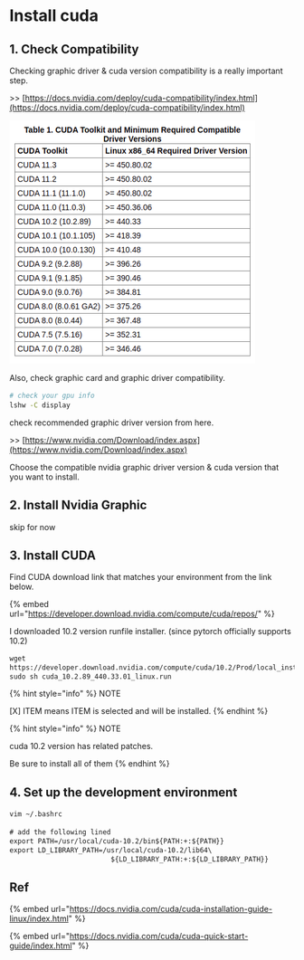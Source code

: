 # Install cuda

## 1. Check Compatibility

Checking graphic driver & cuda version compatibility is a really important step.

&gt;&gt; [https://docs.nvidia.com/deploy/cuda-compatibility/index.html](https://docs.nvidia.com/deploy/cuda-compatibility/index.html)

![](.gitbook/assets/image.png)



Also, check graphic card and graphic driver compatibility.

```bash
# check your gpu info
lshw -C display
```

check recommended graphic driver version from here.

&gt;&gt; [https://www.nvidia.com/Download/index.aspx](https://www.nvidia.com/Download/index.aspx)



Choose the compatible nvidia graphic driver version & cuda version that you want to install.

## 2. Install Nvidia Graphic

skip for now

## 3. Install CUDA

Find CUDA download link that matches your environment from the link below.

{% embed url="https://developer.download.nvidia.com/compute/cuda/repos/" %}

I downloaded 10.2 version runfile installer. \(since pytorch officially supports 10.2\)

```text
wget https://developer.download.nvidia.com/compute/cuda/10.2/Prod/local_installers/cuda_10.2.89_440.33.01_linux.run
sudo sh cuda_10.2.89_440.33.01_linux.run
```

{% hint style="info" %}
NOTE

\[X\] ITEM means ITEM is selected and will be installed.
{% endhint %}

{% hint style="info" %}
NOTE

cuda 10.2 version has related patches.

Be sure to install all of them
{% endhint %}

## 4. Set up the development environment

```text
vim ~/.bashrc

# add the following lined
export PATH=/usr/local/cuda-10.2/bin${PATH:+:${PATH}}
export LD_LIBRARY_PATH=/usr/local/cuda-10.2/lib64\
                         ${LD_LIBRARY_PATH:+:${LD_LIBRARY_PATH}}
```

## 





## Ref

{% embed url="https://docs.nvidia.com/cuda/cuda-installation-guide-linux/index.html" %}

{% embed url="https://docs.nvidia.com/cuda/cuda-quick-start-guide/index.html" %}



